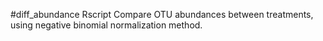 #diff_abundance
Rscript
Compare OTU abundances between treatments, using negative binomial normalization method.
